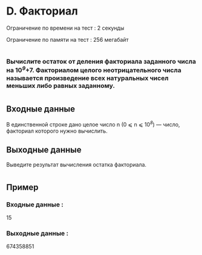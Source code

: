 # D. Факториал
Ограничение по времени на тест : 2 секунды

Ограничение по памяти на тест : 256 мегабайт

#

### Вычислите остаток от деления факториала заданного числа на 10<sup><i>9</i></sup>+7. Факториалом целого неотрицательного числа называется произведение всех натуральных чисел меньших либо равных заданному.

#

## Входные данные
В единственной строке дано целое число n (0 ⩽ n ⩽ 10<sup><i>8</i></sup>) — число, факториал которого нужно вычислить.

## Выходные данные
Выведите результат вычисления остатка факториала.

#

## Пример

### Входные данные :
15
### Выходные данные :
674358851